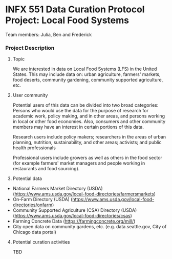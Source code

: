 # INFX 551 Data Curation Protocol Project: Local Food Systems

Team members: Julia, Ben and Frederick

### Project Description
1. Topic

   We are interested in data on Local Food Systems (LFS) in the United States. This may include data on: urban agriculture, farmers' markets, food deserts, community gardening, community supported agriculture, etc.
2. User community

   Potential users of this data can be divided into two broad categories: Persons who would use the data for the purpose of research for academic work, policy making, and in other areas, and persons working in local or other food economies. Also, consumers and other community members may have an interest in certain portions of this data. 
   
   Research users include policy makers; researchers in the areas of urban planning, nutrition, sustainability, and other areas; activists; and public health professionals 
   
   Professional users include growers as well as others in the food sector (for example farmers' market managers and people working in restaurants and food sourcing).
3. Potential data
  + National Farmers Market Directory (USDA) (https://www.ams.usda.gov/local-food-directories/farmersmarkets)
  + On-Farm Directory (USDA) (https://www.ams.usda.gov/local-food-directories/onfarm)
  + Community Supported Agriculture (CSA) Directory (USDA) (https://www.ams.usda.gov/local-food-directories/csas)
  + Farming Concrete Data (https://farmingconcrete.org/mill/)
  + City open data on community gardens, etc. (e.g. data.seattle.gov, City of Chicago data portal)
4. Potential curation activities

   TBD

